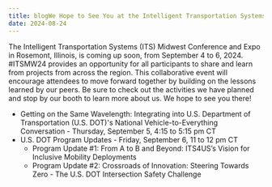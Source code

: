 ```yaml
---
title: blogWe Hope to See You at the Intelligent Transportation Systems Midwest 2024 Conference and Expo
date: 2024-08-24
---
```


The Intelligent Transportation Systems (ITS) Midwest Conference and Expo in Rosemont, Illinois, is coming up soon, from September 4 to 6, 2024. #ITSMW24 provides an opportunity for all participants to share and learn from projects from across the region. This collaborative event will encourage attendees to move forward together by building on the lessons learned by our peers. Be sure to check out the activities we have planned and stop by our booth to learn more about us. We hope to see you there!

* Getting on the Same Wavelength: Integrating into U.S. Department of Transportation (U.S. DOT)'s National Vehicle-to-Everything Conversation - Thursday, September 5, 4:15 to 5:15 pm CT
* U.S. DOT Program Updates - Friday, September 6, 11 to 12 pm CT
  * Program Update #1: From A to B and Beyond: ITS4US’s Vision for Inclusive Mobility Deployments
  * Program Update #2: Crossroads of Innovation: Steering Towards Zero - The U.S. DOT Intersection Safety Challenge